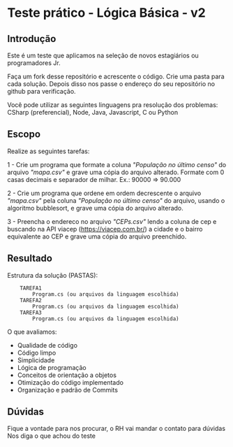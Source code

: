 # Teste prático - Lógica Básica - v2

## Introdução

Este é um teste que aplicamos na seleção de novos estagiários ou programadores Jr.

Faça um fork desse repositório e acrescente o código. Crie uma pasta para cada solução. Depois disso nos passe o endereço do seu repositório no github para verificação.

Você pode utilizar as seguintes linguagens pra resolução dos problemas: CSharp (preferencial), Node, Java, Javascript, C ou Python

## Escopo

Realize as seguintes tarefas:

1 - Crie um programa que formate a coluna _"População no último censo"_ do arquivo _"mapa.csv"_ e grave uma cópia do arquivo alterado. Formate com 0 casas decimais e separador de milhar.
Ex.: 90000 => 90.000

2 - Crie um programa que ordene em ordem decrescente o arquivo _"mapa.csv"_ pela coluna _"População no último censo"_ do arquivo, usando o algoritmo bubblesort, e grave uma cópia do arquivo alterado.

3 - Preencha o endereco no arquivo _"CEPs.csv"_ lendo a coluna de cep e buscando na API viacep (https://viacep.com.br/) a cidade e o bairro equivalente ao CEP e grave uma cópia do arquivo preenchido.

## Resultado

Estrutura da solução (PASTAS):

```
    TAREFA1
        Program.cs (ou arquivos da linguagem escolhida)
    TAREFA2
        Program.cs (ou arquivos da linguagem escolhida)
    TAREFA3
        Program.cs (ou arquivos da linguagem escolhida)
```

O que avaliamos:

- Qualidade de código
- Código limpo
- Simplicidade
- Lógica de programação
- Conceitos de orientação a objetos
- Otimização do código implementado
- Organização e padrão de Commits

## Dúvidas

Fique a vontade para nos procurar, o RH vai mandar o contato para dúvidas
Nos diga o que achou do teste

